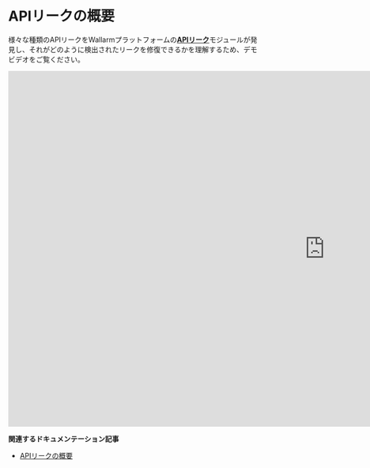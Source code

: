 # APIリークの概要

様々な種類のAPIリークをWallarmプラットフォームの[**APIリーク**](../api-attack-surface/api-leaks)モジュールが発見し、それがどのように検出されたリークを修復できるかを理解するため、デモビデオをご覧ください。

<div class="video-wrapper">
  <iframe width="1280" height="720" src="https://www.youtube.com/embed/Xfezb0WdNMY" frameborder="0" allow="accelerometer; autoplay; encrypted-media; gyroscope; picture-in-picture" allowfullscreen></iframe>
</div>

**関連するドキュメンテーション記事**

* [APIリークの概要](../api-attack-surface/api-leaks.md)
